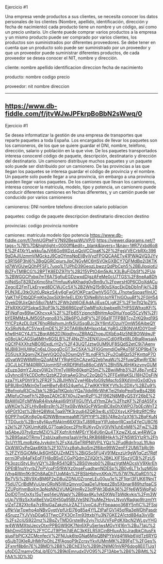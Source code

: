 Ejercicio #1

Una empresa vende productos a sus clientes, se necesita conocer los datos personales de los clientes (Nombre, apellido, identificación, dirección y fecha de nacimiento) cada producto tiene un nombre y un código, así como un  precio unitario. Un cliente puede comprar varios productos a la empresa y un mismo producto puede ser comprado por varios clientes, los productos son suministrados por diferentes proveedores. Se debe tener en cuenta que un producto solo puede ser suministrado por un proveedor y que un proveedor puede suministrar diferentes productos, de cada proveedor se desea conocer el NIT, nombre y dirección. 

cliente:
nombre
apellido
identificacion
direccion
fecha de nacimiento

producto:
nombre
codigo
precio

proveedor: 
nit
nombre 
direccion

----
https://www.db-fiddle.com/f/jtvWJwJPFkrpBoBbN2sWwq/0
----
Ejercicio #1

Se desea informatizar la gestión de una empresa de transportes que reparte paquetes  a toda España. Los encargados de llevar los paquetes son los camioneros, de los que se quiere guardar el DNI, nombre, teléfono, dirección, salario y población en la que vive. De los paquetes transportados interesa conocerel código de paquete, descripción, destinatario y dirección del destinatario. Un camionero distribuye muchos paquetes y un paquete solo puede ser distribuido por un camionero. De las provincias a las que llegan los paquetes se interesa guardar el código de provincia y el nombre. Un paquete solo puede llegar a una provincia, sin embargo a una provincia pueden llegar varios paquetes. De los camiones que llevan los camioneros, interesa conocer la matricula, modelo, tipo y potencia, un camionero puede conducir diferentes camiones en fechas diferentes, y un camión puede ser conducido por varios camioneros

camioneros:
DNI
nombre
telefono
direccion
salario
poblacion

paquetes: 
codigo de paquete
descripcion
destinatario
direccion destino

provincias: 
codigo provincia
nombre

camiones:
matricula
modelo
tipo
potencia
https://www.db-fiddle.com/f/7mhUGPteFV7N92BespWUVP/0
https://viewer.diagrams.net/?tags=%7B%7D&highlight=0000ff&edit=_blank&layers=1&nav=1#R7Vxbd6o8E%2F41XrYLwkku1aJV66Go9XDzLpQoVCCIoaK%2F%2FgsVVECrbRXc3969qDAJIUzmmVMGckzJ9CqOYmsNpEIjByjVyzFPOQCAAETy41PWAQVQ3JYyc3R1S6P3hI6%2BgQGRCqiursJlpCNGyMC6HSVOkGXBCY7QFMdBq2i3KTKid7WVGUwQOhPFSFL7uoq1LTUPhD39GeozLbwzzQdPbCph5%2BBJlpqiotUBiZFyTMlBCG%2BPTK8EDZ97IV%2B215VPtO4m5kALX3LBuFjDbSf%2FUq%2BWGGCPxbq7mT6A7SgfiuEGDzwxdDIgzAFeMe0cU7TGS%2F8neAa8DhnjINdSoT82RZpXmo5hx1YmfuuKyAKhadg0yBm9u%2FpwrsH0P6CDoXdACuZegciE2FmTLkErywd8DCWJCc5X%2B2WhQ15rB0sSXqcEkjDbDb1nFjkI%2BPUN3jEJ3tkOUt0JRpkzS4jy6gFwGfOKPcarDwhV5GTOLJ7notwSspasfIInUCVaKThFDtbQDFmKIe2pxSjX9n1eELIDXr1DjNeBilVcIqYRThIGOuuBf%2F0jH54OyekD9UjxQkh58oI7bM%2FWh2dt6OiEAdAJiEusOLjgK2F%2F1mTtQ1pZ9%2FkRXKiGPSxkwS3loP3k%2Bi6R60zgF0wMFpXcbwbxeRj7HP5SWhxoKFj%2FiNqFqy89lwCKhcyxA%2F%2Fb65YzipnchBhHmAp0HuiYoqG5CzVN%2FlbYERMMzAJM50Sfvqno83%2Bk6POJldPV%2F06a1FTFPB8TcyZrKQ9xd19SfYlCPzAzDL0zK76hoR8phvmJnfk5UISsgBJc2kY6mfJOzuiYOmW56AjbeQYXxSRoN4ufC5VwxEmDE%2F3OTA6I8kjMHIpixt4aLYgRGJ2B0NVAfD0Y0mFkfw6H4CY4JI%2BqrA862D7AlqdhyuZBRAQZhopJ0XbEq4Iz5NEBOlWdwJPg08oUkCAGSIa6MHy6GSLB%2F4NxZFn2ENXUoyiCdI0jfRxtl8L06taRiwsaiAnQCfP4XXhzNBO9DxdLrH2v%2F43UQTJztw0UM9UF8SQdS2etC9j7iAenyMJBI83HlUWgCn6sLOioogDcGT3xC5XA%2FlGGmmdjOePAoT6F5DP9b4TkZG5UsX3QqmiZKZjjeVGQOZgZOsmQVF1tLndFR%2Fu2OaBQz52FKnttqP7Od0vatW0W6MRmQZqAEMTYRgHIGhCAzwIQ2eb1waWJ%2FfuwQRwjRr1DkIJ3CJLbCFM40RRCUomHSFnKRDf9fd5s86oCdW%2BhI5NJ6HjKkzvnyGUMxEuzp3dmYZJpzv0W2x1YmTyIWRn60kqH25mZ%2BwiiMhb3%2FJ8p7vnE2u3yhnci8YkCDDqftcQzbKZ2gIraAeG3huC2oQbD%2FFEeWaKSLI18HZOsFiNxza7YLkP0hY9%2FR2F%2BJlHNVZywH6byfoG9zMqcfoS9XdVmIGx0dOvsbP8U8nGMkIn0eToeHBwfyB4524uefxLZ7wlKKYRIKYVfs3c2DXy%2BZu9%2BpfnqluR3CisZbk%2BQaTtKQpIcjYQa7jIdxR6rWhKTej2fqlpPeqI5wBs42B6JMIpfuChseFh%2BgqZAOtC87X0yJ2wnRzP%2Fl962N8MByQS3Y26bE%2BtAWIijDFcMfWaR44lvkAkaij6j9YliFIIGU1fVLdYhmZAy%2FhzKF%2FdA55FxuWKOe%2FLHIvBeBrs9n%2Fhx0ByWkIGcPWSmBC8x0hXWPO7b0EcWnT2y6PGt1Ost%2BrHQ8WqLTqa97fK3rzudj4ZQR3w4Ls1lD2XsyLKP94tzRfCfRv6OPP7rpGKn8gOp4DNWBmwmaaMf75PfYtP%2B574Re2n1zX16%2BqFKuNTTD0ucb%2Brrs8yf4uvftIAklm66Xf3IxTJ89RzqiYIPJqbqrlRCxp54YeCU8Cf6s2kI%2F7GKUmKd9LG7Tqak0oxc2PhrRUKyyDvV0IVN1uhEnM8%2FwZ%2BIa5AbeJ07ty8ztzMZiO%2FXqfnXrhMPErY164U6nQu4TXzwZXLgLw4RWCa%2B95aiaOTRmyT2sbUxa8vmq1aaViH1kLRKB68BHikA%2FN5WSYIzR%2Fh3cUYt1fLmo8zKeJvykdm%2FsXdJSeTRlPNlIVPiLYQz%2FudRdn1rozL1fUkqCkWWOvPeQax6Ktb%2F107jVxz8qhJkqSm2f6ibn99W2enFF2UMjTbRc9h%2FZYl5GiOMkUk6GH5DUZnMZ5%2BiGSo5FU4V91MzxzUr9gW1qCzt7Rdfprrni3Px84aFkEqFFH8oBSvECGxPQdm2ZjlQ0t%2BKLXlF1SszVCB%2FzU5Pk3ozciStyL9ivVQY%2BnR541QB%2BS0Veob0%2BiazVgtMADcsVV9XkrEhDPEtB1noYrvrbZ7nPVcpFt5fRWXz0nseFuadtwnNDESp%2B0y6LT1x1uzMGlqjVhg4jWm1Kr9Oh8AaDhTUqM4n%2FBSbHbhynXKvk7fU57W7NJ0aRD1j%2Be7V5i%2BV9XxBM6P2pD8ujZDNU0ZroneLEu00uu1e%2F1lqrI3FUK61NnjT75dU7CrlBdMVuUqvORoN5jWzQnvvoOaaDe1JHppz2Bs5Xbnar889hzfqaCSZZUPpYnmBqXm3pNqNN2VUMQHmRv23ofPWr3BdIA36%2Ffe6W5WqPa0DoID0TmOxXs15uTwq14eUWapV%2B6qx4Ku1ykDXWpTbWdkvkis%2Fm3WoUp7VI9zSxXql8eEVqGXH50a95BUVeSNI7tiuMeZHoyLNyoVRadgp9IrzmlYtvlZeTZ82Xtc6a7rzRIsiGaZakzhlJrZAZTUvoCdJFrFbpaaoo368Y5nfiC%2FSsjufNrVarTowho4pNBvGyqtVpfUrEl76g85a4YfLZtPaFGV145ofRa3eWDhPasdr4Sruzz7YJVVsD0a63TfwcCPX3OnTm93ttxblYu3N7GKE2A1ctd8B4a3jvVBr%2Fs2cjUS922mz%2BqZvTMDGrstel8y2viy7lcUUVFpPdKXbcN2WLgvYHGw4WWMXtslJecvOtxrPPBGW90K7Nn6XPuSerIwsMGyY416n%2Bu71aU%2BkhDmjGS9Q%2FYCCJT9P1m7dEAC3kKELR5XCinBHIuxA3cJradbkCitusFksiusFbPlCXZCMcnfecV%2FNUuk6tpGNa6MjsQBNPYbVd4fWkb6VdTz6RYGg5iJbT0KIeRJHMrPpOhLZfFAgsoP9rZcrsvYkvlUMmMK%2B9FeT%2FGes%2Fxnrf8b6n7E%2BMD%2B8%2BChE31o%2B9h2NlM01nVRP6dog8E0TlJq1ufgDGZmamyOfqLib1E0%2B9klEmrudx0VO95%2F13Abe%2B6%2BjMtL%2FAA%3D%3D
